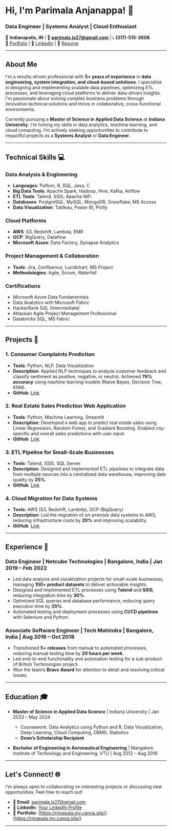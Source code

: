 # Hi, I'm Parimala Anjanappa! 👋

### Data Engineer | Systems Analyst | Cloud Enthusiast
📍 **Indianapolis, IN** | 📧 **parimala.js27@gmail.com** | 📞 **(317)-515-3608**  
🔗 [Portfolio](https://rimapala.my.canva.site/) | 🔗 [LinkedIn](#) | 🔗 [Resume](#)

---

## About Me
I'm a results-driven professional with **5+ years of experience** in **data engineering, system integration, and cloud-based solutions**. I specialize in designing and implementing scalable data pipelines, optimizing ETL processes, and leveraging cloud platforms to deliver data-driven insights. I'm passionate about solving complex business problems through innovative technical solutions and thrive in collaborative, cross-functional environments.

Currently pursuing a **Master of Science in Applied Data Science** at **Indiana University**, I'm honing my skills in data analytics, machine learning, and cloud computing. I'm actively seeking opportunities to contribute to impactful projects as a **Systems Analyst** or **Data Engineer**.

---

## Technical Skills 💻

### Data Analysis & Engineering
- **Languages**: Python, R, SQL, Java, C  
- **Big Data Tools**: Apache Spark, Hadoop, Hive, Kafka, Airflow  
- **ETL Tools**: Talend, SSIS, Apache NiFi  
- **Databases**: PostgreSQL, MySQL, MongoDB, Snowflake, MS Access  
- **Data Visualization**: Tableau, Power BI, Plotly  

### Cloud Platforms
- **AWS**: S3, Redshift, Lambda, EMR  
- **GCP**: BigQuery, Dataflow  
- **Microsoft Azure**: Data Factory, Synapse Analytics  

### Project Management & Collaboration
- **Tools**: Jira, Confluence, Lucidchart, MS Project  
- **Methodologies**: Agile, Scrum, Waterfall  

### Certifications
- Microsoft Azure Data Fundamentals  
- Data Analytics with Microsoft Fabric  
- HackerRank SQL (Intermediate)  
- Atlassian Agile Project Management Professional  
- Databricks SQL, MS Fabric  

---

## Projects 🚀

### 1. Consumer Complaints Prediction
- **Tools**: Python, NLP, Data Visualization  
- **Description**: Applied NLP techniques to analyze customer feedback and classify sentiment as positive, negative, or neutral. Achieved **79% accuracy** using machine learning models (Naive Bayes, Decision Tree, KNN).  
- **GitHub**: [Link](#)  

### 2. Real Estate Sales Prediction Web Application
- **Tools**: Python, Machine Learning, Streamlit  
- **Description**: Developed a web app to predict real estate sales using Linear Regression, Random Forest, and Gradient Boosting. Enabled city-specific and overall sales predictions with user input.  
- **GitHub**: [Link](#)  

### 3. ETL Pipeline for Small-Scale Businesses
- **Tools**: Talend, SSIS, SQL Server  
- **Description**: Designed and implemented ETL pipelines to integrate data from multiple sources into a centralized data warehouse, improving data quality by **25%**.  
- **GitHub**: [Link](#)  

### 4. Cloud Migration for Data Systems
- **Tools**: AWS (S3, Redshift, Lambda), GCP (BigQuery)  
- **Description**: Led the migration of on-premise data systems to AWS, reducing infrastructure costs by **20%** and improving scalability.  
- **GitHub**: [Link](#)  

---

## Experience 💼

### Data Engineer | Netcube Technologies | Bangalore, India | Jan 2019 – Feb 2022  
- Led data analysis and visualization projects for small-scale businesses, managing **100+ product datasets** to deliver actionable insights.  
- Designed and implemented ETL processes using **Talend** and **SSIS**, reducing integration time by **30%**.  
- Optimized SQL queries and database performance, reducing query execution time by **25%**.  
- Automated testing and deployment processes using **CI/CD pipelines** with Selenium and Python.  

### Associate Software Engineer | Tech Mahindra | Bangalore, India | Aug 2016 – Oct 2018  
- Transitioned **5+ releases** from manual to automated processes, reducing manual testing time by **20 hours per week**.  
- Led end-to-end functionality and automation testing for a sub-product of British Technologies project.  
- Won the team’s **Bravo Award** for attention to detail and resolving critical issues.  

---

## Education 🎓
- **Master of Science in Applied Data Science** | Indiana University | Jan 2023 – May 2024  
  - Coursework: Data Analytics using Python and R, Data Visualization, Deep Learning, Cloud Computing, DBMS, Statistics  
  - **Dean’s Scholarship Recipient**  

- **Bachelor of Engineering in Aeronautical Engineering** | Mangalore Institute of Technology and Engineering, VTU | Aug 2012 – Aug 2016  

---

## Let's Connect! 🌐
I'm always open to collaborating on interesting projects or discussing new opportunities. Feel free to reach out!  
- 📧 **Email**: parimala.js27@gmail.com  
- 🔗 **LinkedIn**: [Your LinkedIn Profile](#)  
- 🔗 **Portfolio**: [https://rimapala.my.canva.site/](https://rimapala.my.canva.site/)  

---
